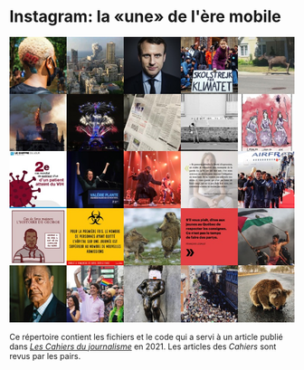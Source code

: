 # Instagram: la «une» de l'ère mobile

![Mosaïque de quelques-unes des images partagées par des médias francophones dans Instagram au cours de la deuxième décennie de ce siècle](images/INSTAGRAM-Illustration-18.jpg)

Ce répertoire contient les fichiers et le code qui a servi à un article publié dans [*Les Cahiers du journalisme*](http://cahiersdujournalisme.org/) en 2021. Les articles des *Cahiers* sont revus par les pairs.
